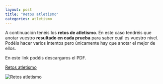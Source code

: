 ```yaml
---
layout: post
title: "Retos atletismo"
categories: atletismo
---
```


A continuación tenéis los **retos de atletismo**. En este caso tendréis que anotar vuestro **resultado en cada prueba** para saber cuál es vuestro nivel. Podéis hacer varios intentos pero únicamente hay que anotar el mejor de ellos.

En este link podéis descargaros el PDF.

[Retos atletismo](https://danieledufis.github.io/pdfs/Atletismo-retos-4.pdf)

![Retos atletismo](https://danieledufis.github.io/images_text/Atletismo-retos-4_page-0001.jpg)


[Retos atletismo]:../../pdfs/Atletismo-retos-4.pdf
